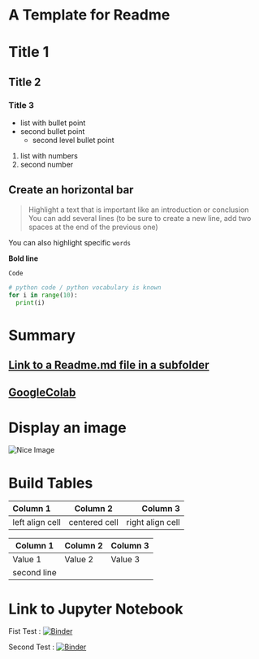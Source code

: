 # A Template for Readme

# Title 1
## Title 2
### Title 3

* list with bullet point
* second bullet point
  * second level bullet point

1. list with numbers
2. second number

Create an horizontal bar
---

> Highlight a text that is important like an introduction or conclusion  
> You can add several lines (to be sure to create a new line, add two spaces at the end of the previous one)

You can also highlight specific `words`

**Bold line**

`Code`

```python
# python code / python vocabulary is known
for i in range(10):
  print(i)
```

# Summary
## [Link to a Readme.md file in a subfolder](SubFolder/README.md)
## [GoogleColab](https://colab.research.google.com/drive/1H3eQu6d5vyNFfYgmi3CMhbvDmKC1nCsz?usp=sharing)

# Display an image

![Nice Image](.//Images/Emerging-job-roles-in-artificial-intelligence.jpg)

# Build Tables

| Column 1         | Column 2        | Column 3            |
| :--------------- | :-------------: | ------------------: |
|  left align cell | centered cell   | right align cell    |

| Column 1       | Column 2     | Column 3     |
|-|-|-|
|  Value 1 | Value 2   | Value 3    |
|second line|||

# Link to Jupyter Notebook

Fist Test : [![Binder](https://mybinder.org/badge_logo.svg)](https://mybinder.org/v2/gh/erick-dsti/FirstRepository/main?filepath=%2Fnotebook%2FJupyter_notebook_your_turn.ipynb)

Second Test : [![Binder](https://mybinder.org/badge_logo.svg)](https://mybinder.org/v2/gh/erick-dsti/FirstRepository/main?filepath=%2Fnotebook%2Fcalibration.ipynb)
